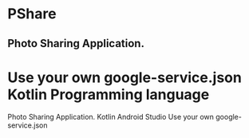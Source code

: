 # PShare
## Photo Sharing Application.</br>
Use your own google-service.json </br>
Kotlin Programming language
=======
Photo Sharing Application. Kotlin Android Studio
Use your own google-service.json
